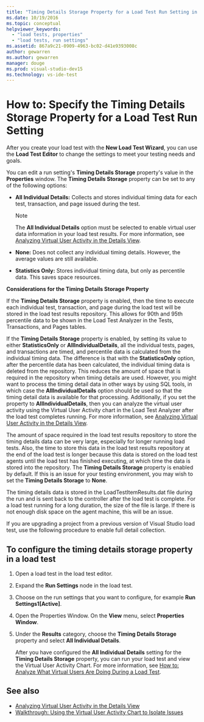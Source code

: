 ```yaml
---
title: "Timing Details Storage Property for a Load Test Run Setting in Visual Studio"
ms.date: 10/19/2016
ms.topic: conceptual
helpviewer_keywords:
  - "load tests, properties"
  - "load tests, run settings"
ms.assetid: 867a9c21-0909-4963-bc02-d41e9393008c
author: gewarren
ms.author: gewarren
manager: douge
ms.prod: visual-studio-dev15
ms.technology: vs-ide-test
---
```

# How to: Specify the Timing Details Storage Property for a Load Test Run Setting

After you create your load test with the **New Load Test Wizard**, you can use the **Load Test Editor** to change the settings to meet your testing needs and goals.

You can edit a run setting's **Timing Details Storage** property's value in the **Properties** window. The **Timing Details Storage** property can be set to any of the following options:

-   **All Individual Details:** Collects and stores individual timing data for each test, transaction, and page issued during the test.

    > [!NOTE]
    > The **All Individual Details** option must be selected to enable virtual user data information in your load test results. For more information, see [Analyzing Virtual User Activity in the Details View](../test/analyze-load-test-virtual-user-activity-in-the-details-view.md).

-   **None:** Does not collect any individual timing details. However, the average values are still available.

-   **Statistics Only:** Stores individual timing data, but only as percentile data. This saves space resources.

 **Considerations for the Timing Details Storage Property**

 If the **Timing Details Storage** property is enabled, then the time to execute each individual test, transaction, and page during the load test will be stored in the load test results repository. This allows for 90th and 95th percentile data to be shown in the Load Test Analyzer in the Tests, Transactions, and Pages tables.

 If the **Timing Details Storage** property is enabled, by setting its value to either **StatisticsOnly** or **AllIndividualDetails**, all the individual tests, pages, and transactions are timed, and percentile data is calculated from the individual timing data. The difference is that with the **StatisticsOnly** option, after the percentile data has been calculated, the individual timing data is deleted from the repository. This reduces the amount of space that is required in the repository when timing details are used. However, you might want to process the timing detail data in other ways by using SQL tools, in which case the **AllIndividualDetails** option should be used so that the timing detail data is available for that processing. Additionally, if you set the property to **AllIndividualDetails**, then you can analyze the virtual user activity using the Virtual User Activity chart in the Load Test Analyzer after the load test completes running. For more information, see [Analyzing Virtual User Activity in the Details View](../test/analyze-load-test-virtual-user-activity-in-the-details-view.md).

 The amount of space required in the load test results repository to store the timing details data can be very large, especially for longer running load tests. Also, the time to store this data in the load test results repository at the end of the load test is longer because this data is stored on the load test agents until the load test has finished executing, at which time the data is stored into the repository. The **Timing Details Storage** property is enabled by default. If this is an issue for your testing environment, you may wish to set the **Timing Details Storage** to **None**.

 The timing details data is stored in the LoadTestItemResults.dat file during the run and is sent back to the controller after the load test is complete. For a load test running for a long duration, the size of the file is large. If there is not enough disk space on the agent machine, this will be an issue.

 If you are upgrading a project from a previous version of Visual Studio load test, use the following procedure to enable full detail collection.

## To configure the timing details storage property in a load test

1.  Open a load test in the load test editor.

2.  Expand the **Run Settings** node in the load test.

3.  Choose on the run settings that you want to configure, for example **Run Settings1[Active]**.

4.  Open the Properties Window. On the **View** menu, select **Properties Window**.

5.  Under the **Results** category, choose the **Timing Details Storage** property and select **All Individual Details**.

     After you have configured the **All Individual Details** setting for the **Timing Details Storage** property, you can run your load test and view the Virtual User Activity Chart. For more information, see [How to: Analyze What Virtual Users Are Doing During a Load Test](../test/how-to-analyze-virtual-user-activity-during-a-load-test.md).

## See also

- [Analyzing Virtual User Activity in the Details View](../test/analyze-load-test-virtual-user-activity-in-the-details-view.md)
- [Walkthrough: Using the Virtual User Activity Chart to Isolate Issues](../test/walkthrough-use-the-virtual-user-activity-chart-to-isolate-issues.md)